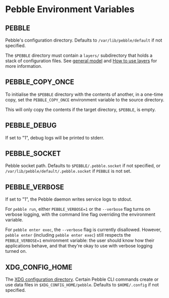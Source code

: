 # Pebble Environment Variables

## PEBBLE

Pebble's configuration directory. Defaults to `/var/lib/pebble/default` if not specified.

The `$PEBBLE` directory must contain a `layers/` subdirectory that holds a stack of configuration files. See [general model](../explanation/general-model) and [How to use layers](../how-to/use-layers) for more information.

## PEBBLE_COPY_ONCE

To initialise the `$PEBBLE` directory with the contents of another, in a one-time copy, set the `PEBBLE_COPY_ONCE` environment variable to the source directory.

This will only copy the contents if the target directory, `$PEBBLE`, is empty.

## PEBBLE_DEBUG

If set to "1", debug logs will be printed to stderr.

## PEBBLE_SOCKET

Pebble socket path. Defaults to `$PEBBLE/.pebble.socket` if not specified, or `/var/lib/pebble/default/.pebble.socket` if `PEBBLE` is not set.

## PEBBLE_VERBOSE

If set to "1", the Pebble daemon writes service logs to stdout.

For `pebble run`, either `PEBBLE_VERBOSE=1` or the `--verbose` flag turns on verbose logging, with the command line flag overriding the environment variable.

For `pebble enter exec`, the `--verbose` flag is currently disallowed. However, `pebble enter` (including `pebble enter exec`) still respects the `PEBBLE_VERBOSE=1` environment variable: the user should know how their applications behave, and that they're okay to use with verbose logging turned on.

## XDG_CONFIG_HOME

The [XDG configuration directory](https://specifications.freedesktop.org/basedir-spec/latest/#basics). Certain Pebble CLI commands create or use data files in `$XDG_CONFIG_HOME/pebble`. Defaults to `$HOME/.config` if not specified.
